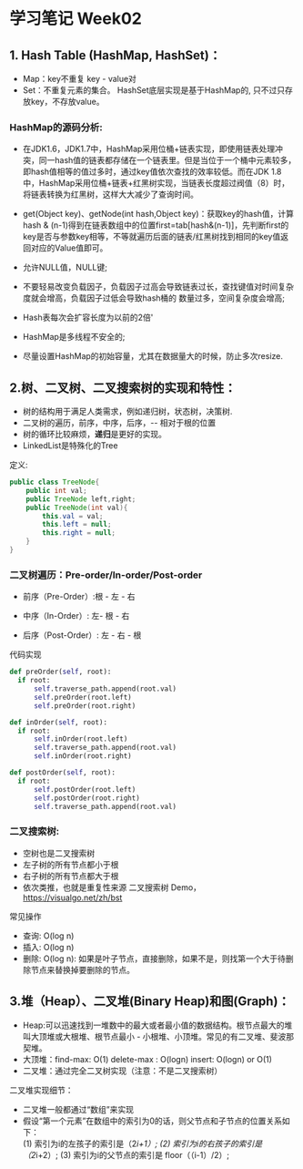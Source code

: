 # 学习笔记 Week02

## 1. Hash Table (HashMap, HashSet)： ##

  - Map：key不重复  key - value对                  
  - Set：不重复元素的集合。  HashSet底层实现是基于HashMap的, 只不过只存放key，不存放value。


### HashMap的源码分析: ###

* 在JDK1.6，JDK1.7中，HashMap采用位桶+链表实现，即使用链表处理冲突，同一hash值的链表都存储在一个链表里。但是当位于一个桶中元素较多，即hash值相等的值过多时，通过key值依次查找的效率较低。而在JDK 1.8中，HashMap采用位桶+链表+红黑树实现，当链表长度超过阀值（8）时，将链表转换为红黑树，这样大大减少了查询时间。

* get(Object key)、getNode(int hash,Object key)：获取key的hash值，计算hash & (n-1)得到在链表数组中的位置first=tab[hash&(n-1)]，先判断first的key是否与参数key相等，不等就遍历后面的链表/红黑树找到相同的key值返回对应的Value值即可。

* 允许NULL值，NULL键;

* 不要轻易改变负载因子，负载因子过高会导致链表过长，查找键值对时间复杂度就会增高，负载因子过低会导致hash桶的 数量过多，空间复杂度会增高;

* Hash表每次会扩容长度为以前的2倍'

* HashMap是多线程不安全的;

* 尽量设置HashMap的初始容量，尤其在数据量大的时候，防止多次resize.



## 2.树、二叉树、二叉搜索树的实现和特性： ##

  - 树的结构用于满足人类需求，例如递归树，状态树，决策树.
  - 二叉树的遍历，前序，中序，后序，-- 相对于根的位置
  - 树的循环比较麻烦，**递归**是更好的实现。
  - LinkedList是特殊化的Tree

  定义:

```java
public class TreeNode{                    
	public int val;
    public TreeNode left,right;
    public TreeNode(int val){
    	this.val = val;
        this.left = null;
        this.right = null;
    }
}
```

### 二叉树遍历：Pre-order/In-order/Post-order ###

  - 前序（Pre-Order）:根 - 左 - 右

  - 中序（In-Order）: 左- 根 - 右	

  - 后序（Post-Order）: 左 - 右 - 根

  代码实现

  ```py
  def preOrder(self, root):
    if root:
        self.traverse_path.append(root.val)
        self.preOrder(root.left)
        self.preOrder(root.right)
  
  def inOrder(self, root):
    if root:
        self.inOrder(root.left)
        self.traverse_path.append(root.val)
        self.inOrder(root.right)

  def postOrder(self, root):
    if root:
        self.postOrder(root.left)
        self.postOrder(root.right)
        self.traverse_path.append(root.val)
  ```
### 二叉搜索树: ###

* 空树也是二叉搜索树
* 左子树的所有节点都小于根
* 右子树的所有节点都大于根
* 依次类推，也就是重复性来源
二叉搜索树 Demo，https://visualgo.net/zh/bst 

常见操作

* 查询: O(log n)
* 插入: O(log n)
* 删除: O(log n): 如果是叶子节点，直接删除，如果不是，则找第一个大于待删除节点来替换掉要删除的节点。



## 3.堆（Heap）、二叉堆(Binary Heap)和图(Graph)： ##

 - Heap:可以迅速找到一堆数中的最大或者最小值的数据结构。根节点最大的堆叫大顶堆或大根堆、根节点最小 - 小根堆、小顶堆。常见的有二叉堆、斐波那契堆。  
 - 大顶堆：find-max: O(1)  delete-max : O(logn)  insert: O(logn) or O(1)
 - 二叉堆：通过完全二叉树实现（注意：不是二叉搜索树）

​二叉堆实现细节：     
  - 二叉堆一般都通过“数组”来实现     
  - 假设“第一个元素”在数组中的索引为0的话，则父节点和子节点的位置关系如下：     
    (1) 索引为i的左孩子的索引是（2*i+1）; 
    (2) 索引为i的右孩子的索引是（2*i+2）;
    (3) 索引为i的父节点的索引是  floor（（i-1）/2）;
